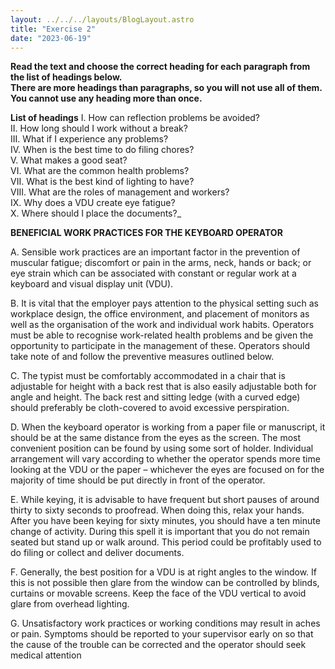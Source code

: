 ```yaml
---
layout: ../../../layouts/BlogLayout.astro
title: "Exercise 2"
date: "2023-06-19"
---
```


**Read the text and choose the correct heading for each paragraph from the list of headings below.  
There are more headings than paragraphs, so you will not use all of them. You cannot use any heading more than once.**

**List of headings**
I. How can reflection problems be avoided?  
II. How long should I work without a break?  
III. What if I experience any problems?  
IV. When is the best time to do filing chores?  
V. What makes a good seat?  
VI. What are the common health problems?  
VII. What is the best kind of lighting to have?  
VIII. What are the roles of management and workers?  
IX. Why does a VDU create eye fatigue?  
X. Where should I place the documents?_




**BENEFICIAL WORK PRACTICES FOR THE KEYBOARD OPERATOR**

A. Sensible work practices are an important factor in the prevention of muscular fatigue; discomfort or pain in the arms, neck, hands or back; or eye strain which can be associated with constant or regular work at a keyboard and visual display unit (VDU).  

B. It is vital that the employer pays attention to the physical setting such as workplace design, the office environment, and placement of monitors as well as the organisation of the work and individual work habits. Operators must be able to recognise work-related health problems and be given the opportunity to participate in the management of these. Operators should take note of and follow the preventive measures outlined below.

C. The typist must be comfortably accommodated in a chair that is adjustable for height with a back rest that is also easily adjustable both for angle and height. The back rest and sitting ledge (with a curved edge) should preferably be cloth-covered to avoid excessive perspiration.  

D. When the keyboard operator is working from a paper file or manuscript, it should be at the same distance from the eyes as the screen. The most convenient position can be found by using some sort of holder. Individual arrangement will vary according to whether the operator spends more time looking at the VDU or the paper – whichever the eyes are focused on for the majority of time should be put directly in front of the operator.  

E. While keying, it is advisable to have frequent but short pauses of around thirty to sixty seconds to proofread. When doing this, relax your hands. After you have been keying for sixty minutes, you should have a ten minute change of activity. During this spell it is important that you do not remain seated but stand up or walk around. This period could be profitably used to do filing or collect and deliver documents.  

F. Generally, the best position for a VDU is at right angles to the window. If this is not possible then glare from the window can be controlled by blinds, curtains or movable screens. Keep the face of the VDU vertical to avoid glare from overhead lighting.  

G. Unsatisfactory work practices or working conditions may result in aches or pain. Symptoms should be reported to your supervisor early on so that the cause of the trouble can be corrected and the operator should seek medical attention



